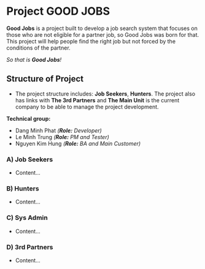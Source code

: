 # Project GOOD JOBS

**Good Jobs** is a project built to develop a job search system that focuses on those who are not eligible for a partner job, so Good Jobs was born for that. This project will help people find the right job but not forced by the conditions of the partner.

_So that is **Good Jobs**!_

## Structure of Project

- The project structure includes: **Job Seekers**, **Hunters**. The project also has links with **The 3rd Partners** and **The Main Unit** is the current company to be able to manage the project development.

**Technical group:**

- Dang Minh Phat _(**Role:** Developer)_
- Le Minh Trung _(**Role:** PM and Tester)_
- Nguyen Kim Hung _(**Role:** BA and Main Customer)_

### A) Job Seekers

- Content...

### B) Hunters

- Content...

### C) Sys Admin

- Content...

### D) 3rd Partners

- Content...

